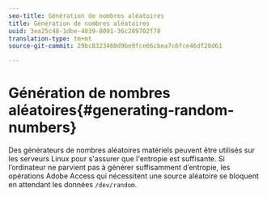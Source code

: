 ```yaml
---
seo-title: Génération de nombres aléatoires
title: Génération de nombres aléatoires
uuid: 3ea25c48-1dbe-4039-8091-36c289702f78
translation-type: tm+mt
source-git-commit: 29bc8323460d9be0fce66cbea7c6fce46df20d61

---
```



# Génération de nombres aléatoires{#generating-random-numbers}

Des générateurs de nombres aléatoires matériels peuvent être utilisés sur les serveurs Linux pour s&#39;assurer que l&#39;entropie est suffisante. Si l’ordinateur ne parvient pas à générer suffisamment d’entropie, les opérations Adobe Access qui nécessitent une source aléatoire se bloquent en attendant les données `/dev/random`.

